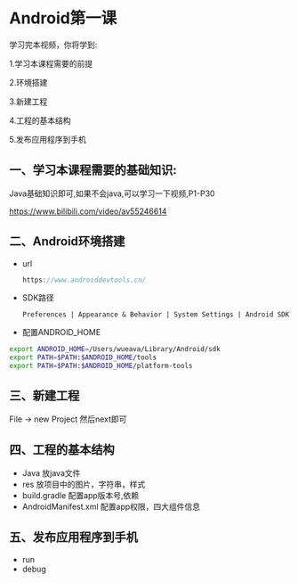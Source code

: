 # Android第一课

学习完本视频，你将学到:

1.学习本课程需要的前提

2.环境搭建

3.新建工程

4.工程的基本结构

5.发布应用程序到手机

## 一、学习本课程需要的基础知识:

Java基础知识即可,如果不会java,可以学习一下视频,P1-P30

https://www.bilibili.com/video/av55246614

## 二、Android环境搭建

- url

  

  ```java
  https://www.androiddevtools.cn/
  ```

- SDK路径

  ```
  Preferences | Appearance & Behavior | System Settings | Android SDK
  ```

  

- 配置ANDROID_HOME

```bash
export ANDROID_HOME=/Users/wueava/Library/Android/sdk
export PATH=$PATH:$ANDROID_HOME/tools
export PATH=$PATH:$ANDROID_HOME/platform-tools
```





## 三、新建工程

File  -> new Project 然后next即可

## 四、工程的基本结构

- Java   放java文件
- res      放项目中的图片，字符串，样式
- build.gradle  配置app版本号,依赖
- AndroidManifest.xml 配置app权限，四大组件信息

## 五、发布应用程序到手机

- run
- debug





​					







